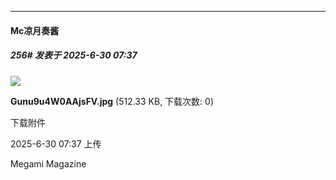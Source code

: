 ﻿
*****

####  Mc凉月奏酱  
##### 256#       发表于 2025-6-30 07:37

<img src="https://img.stage1st.com/forum/202506/30/073732ttmkviujv19tlu9v.jpg" referrerpolicy="no-referrer">

<strong>Gunu9u4W0AAjsFV.jpg</strong> (512.33 KB, 下载次数: 0)

下载附件

2025-6-30 07:37 上传

Megami Magazine

